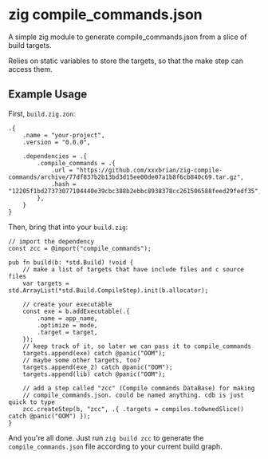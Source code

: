 # zig compile_commands.json

A simple zig module to generate compile_commands.json from a slice of build targets.

Relies on static variables to store the targets, so that the make step can access them.

## Example Usage

First, `build.zig.zon`:

```zig
.{
    .name = "your-project",
    .version = "0.0.0",

    .dependencies = .{
        .compile_commands = .{
            .url = "https://github.com/xxxbrian/zig-compile-commands/archive/77df837b2b13bd3d15ee00de07a1b8f6cb840c69.tar.gz",
            .hash = "12205f1bd27373077104440e39cbc388b2ebbc8938378cc261506588feed29fedf35",
        },
    }
}
```

Then, bring that into your `build.zig`:

```zig
// import the dependency
const zcc = @import("compile_commands");

pub fn build(b: *std.Build) !void {
    // make a list of targets that have include files and c source files
    var targets = std.ArrayList(*std.Build.CompileStep).init(b.allocator);

    // create your executable
    const exe = b.addExecutable(.{
        .name = app_name,
        .optimize = mode,
        .target = target,
    });
    // keep track of it, so later we can pass it to compile_commands
    targets.append(exe) catch @panic("OOM");
    // maybe some other targets, too?
    targets.append(exe_2) catch @panic("OOM");
    targets.append(lib) catch @panic("OOM");

    // add a step called "zcc" (Compile commands DataBase) for making
    // compile_commands.json. could be named anything. cdb is just quick to type
    zcc.createStep(b, "zcc", .{ .targets = compiles.toOwnedSlice() catch @panic("OOM") });
}
```

And you're all done. Just run `zig build zcc` to generate the `compile_commands.json` file according to your current build graph.

